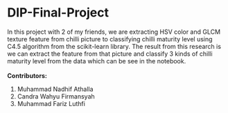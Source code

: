 # DIP-Final-Project
In this project with 2 of my friends, we are extracting HSV color and GLCM texture feature from chilli picture to classifying chilli maturity level using C4.5 algorithm from the scikit-learn library. The result from this research is we can extract the feature from that picture and classify 3 kinds of chilli maturity level from the data which can be see in the notebook.
</br>
</br>
**Contributors:**
1. Muhammad Nadhif Athalla
2. Candra Wahyu Firmansyah
3. Muhammad Fariz Luthfi
